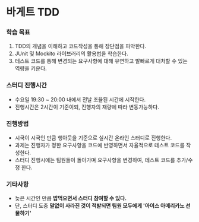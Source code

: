 # 바게트 TDD

### 학습 목표
1. TDD의 개념을 이해하고 코드작성을 통해 장단점을 파악한다.
2. JUnit 및 Mockito 라이브러리의 활용법을 학습한다.
3. 테스트 코드를 통해 변경되는 요구사항에 대해 유연하고 발빠르게 대처할 수 있는 역량을 키운다.

### 스터디 진행시간
- 수요일 19:30 ~ 20:00 내에서 전날 조율된 시간에 시작한다.
- 진행시간은 2시간이 기준이되, 진행자의 재량에 따라 변동가능하다.

### 진행방법
- 시국이 시국인 만큼 행아웃을 기준으로 실시간 온라인 스터디로 진행한다.
- 과제는 진행자가 정한 요구사항을 코드에 반영하면서 자율적으로 테스트 코드를 작성한다.
- 스터디 진행시에는 팀원들이 돌아가며 요구사항을 변경하여, 테스트 코드를 추가/수정 한다.

### 기타사항
- 늦은 시간인 만큼 **밥먹으면서 스터디 참여할 수 있다.**
- 단, 스터디 도중 **말없이 사라진 것이 적발되면 팀원 모두에게 '아이스 아메리카노 선물하기'**
